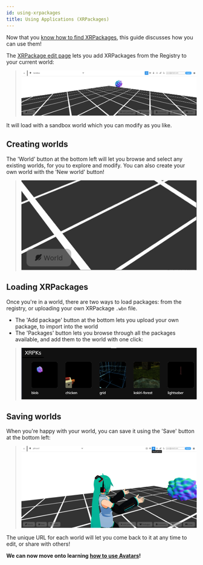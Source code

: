 ```yaml
---
id: using-xrpackages
title: Using Applications (XRPackages)
---
```


Now that you [know how to find XRPackages](./1-finding-xrpackages.md), this guide discusses how you can use them!

The <a href="https://xrpackage.org/edit.html">XRPackage edit page</a> lets you add XRPackages from the Registry to your current world:

> ![XRPackage Edit Page](/img/xrpackage-edit-home.png)

It will load with a sandbox world which you can modify as you like.

## Creating worlds

The 'World' button at the bottom left will let you browse and select any existing worlds, for you to explore and modify. You can also create your own world with the 'New world' button!

> ![The 'World' button on XRPackage.org/edit.html](/img/xrpackage-edit-world-button.gif)

## Loading XRPackages

Once you're in a world, there are two ways to load packages: from the registry, or uploading your own XRPackage `.wbn` file.

- The 'Add package' button at the bottom lets you upload your own package, to import into the world
- The 'Packages' button lets you browse through all the packages available, and add them to the world with one click:

> ![The 'XRPKs' panel on XRPackage.org/edit.html](/img/xrpackage-edit-xrpks.png)

## Saving worlds

When you're happy with your world, you can save it using the 'Save' button at the bottom left:

> ![Save world screen](/img/xrpackage-edit-save-world.png)

The unique URL for each world will let you come back to it at any time to edit, or share with others!

**We can now move onto learning [how to use Avatars](./3-using-avatars.md)!**
